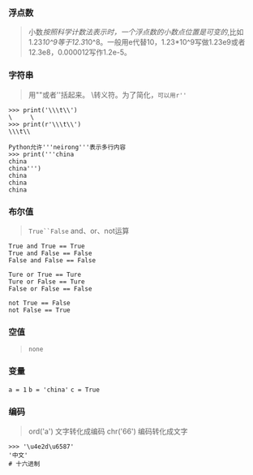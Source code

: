 ### 浮点数
> 小数*按照科学计数法表示时，一个浮点数的小数点位置是可变的*,比如1.23*10^9等于12.3*10^8。一般用e代替10，1.23*10^9写做1.23e9或者12.3e8，0.000012写作1.2e-5。
### 字符串
> 用""或者''括起来。
> \\转义符。为了简化，`可以用r''`
```
>>> print('\\\t\\')
\     \
>>> print(r'\\\t\\')
\\\t\\
```
```
Python允许'''neirong'''表示多行内容
>>> print('''china
china
china''')
china
china
china
```
### 布尔值
> `True``False`
> and、or、not运算
```
True and True == True
True and False == False
False and False == False
```
```
Ture or True == Ture
Ture or False == Ture
False or False == False
```
```
not True == False
not False == True
```
### 空值
> `none`
### 变量
`a = 1`
`b = 'china'`
`c = True`
### 编码
> ord('a') 文字转化成编码
> chr('66') 编码转化成文字
```
>>> '\u4e2d\u6587'
'中文'
# 十六进制
```

